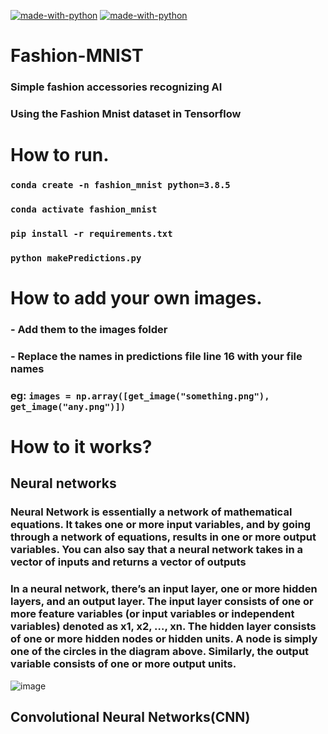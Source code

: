 [![made-with-python](https://img.shields.io/badge/Made%20with-Python%203.8-ffe900.svg?longCache=true&style=flat-square&colorB=00a1ff&logo=python&logoColor=88889e)](https://www.python.org/)
[![made-with-python](https://img.shields.io/badge/Made%20with-Tensorflow%202.3.1-FFFF00.svg?longCache=true&style=flat-square&colorB=00a1ff&logo=tensorflow&logoColor=FFFF00)](https://www.tensorflow.org/)
# Fashion-MNIST
### Simple fashion accessories recognizing AI
### Using the Fashion Mnist dataset in Tensorflow
# How to run.
### ```conda create -n fashion_mnist python=3.8.5```
### ```conda activate fashion_mnist ```
### ```pip install -r requirements.txt```
### ```python makePredictions.py```
# How to add your own images.
### - Add them to the images folder 
### - Replace the names in predictions file line 16 with your file names
### eg: ```images = np.array([get_image("something.png"), get_image("any.png")])```

# How to it works?
## Neural networks
### Neural Network is essentially a network of mathematical equations. It takes one or more input variables, and by going through a network of equations, results in one or more output variables. You can also say that a neural network takes in a vector of inputs and returns a vector of outputs
### In a neural network, there’s an input layer, one or more hidden layers, and an output layer. The input layer consists of one or more feature variables (or input variables or independent variables) denoted as x1, x2, …, xn. The hidden layer consists of one or more hidden nodes or hidden units. A node is simply one of the circles in the diagram above. Similarly, the output variable consists of one or more output units.
![image](https://miro.medium.com/max/375/1*sTmVItSxeU8nwNfWIuZcqw.png)

## Convolutional Neural Networks(CNN)
